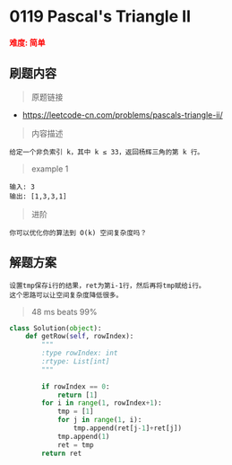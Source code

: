 # 0119 Pascal's Triangle II
**<font color=red>难度: 简单</font>**
## 刷题内容

> 原题链接
* https://leetcode-cn.com/problems/pascals-triangle-ii/

> 内容描述

```
给定一个非负索引 k，其中 k ≤ 33，返回杨辉三角的第 k 行。
```
> example 1 
```
输入: 3
输出: [1,3,3,1]
```

> 进阶
```
你可以优化你的算法到 O(k) 空间复杂度吗？

```
## 解题方案
```
设置tmp保存i行的结果，ret为第i-1行，然后再将tmp赋给i行。
这个思路可以让空间复杂度降低很多。
```
> 48 ms beats 99%
```python
class Solution(object):
    def getRow(self, rowIndex):
        """
        :type rowIndex: int
        :rtype: List[int]
        """
    
        if rowIndex == 0:
            return [1]
        for i in range(1, rowIndex+1):
            tmp = [1]
            for j in range(1, i):
                tmp.append(ret[j-1]+ret[j])
            tmp.append(1)
            ret = tmp
        return ret
``` 
